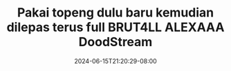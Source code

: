 --- 
title: "Pakai topeng dulu baru kemudian dilepas terus full BRUT4LL ALEXAAA  DoodStream"
description: "video   Pakai topeng dulu baru kemudian dilepas terus full BRUT4LL ALEXAAA  DoodStream full   new"
date: 2024-06-15T21:20:29-08:00
file_code: "4cyxox5xvzpy"
draft: false
cover: "sb0vjoykq36tbdnl.jpg"
tags: ["Pakai", "topeng", "dulu", "baru", "kemudian", "dilepas", "terus", "full", "ALEXAAA", "DoodStream", "bokep-indo", "bokep-viral", "bokep-ig"]
length: 2625
fld_id: "1483119"
foldername: "Alexaaa  kieww"
categories: ["Alexaaa  kieww"]
views: 0
---